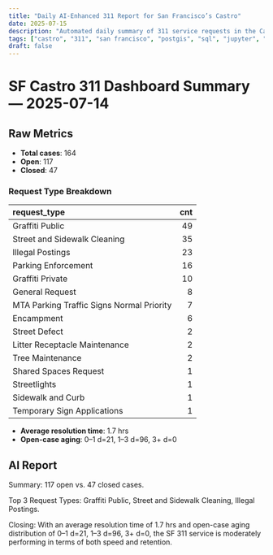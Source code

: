 ```yaml
---
title: "Daily AI-Enhanced 311 Report for San Francisco’s Castro"
date: 2025-07-15
description: "Automated daily summary of 311 service requests in the Castro neighborhood using Python, SQL, PostGIS and the smollm2:1.7b model via a local chat API."
tags: ["castro", "311", "san francisco", "postgis", "sql", "jupyter", "ai", "smollm2", "chat-api"]
draft: false
---
```


# SF Castro 311 Dashboard Summary — 2025-07-14

## Raw Metrics

- **Total cases**: 164
- **Open**:       117
- **Closed**:     47

### Request Type Breakdown

| request_type                              |   cnt |
|:------------------------------------------|------:|
| Graffiti Public                           |    49 |
| Street and Sidewalk Cleaning              |    35 |
| Illegal Postings                          |    23 |
| Parking Enforcement                       |    16 |
| Graffiti Private                          |    10 |
| General Request                           |     8 |
| MTA Parking Traffic Signs Normal Priority |     7 |
| Encampment                                |     6 |
| Street Defect                             |     2 |
| Litter Receptacle Maintenance             |     2 |
| Tree Maintenance                          |     2 |
| Shared Spaces Request                     |     1 |
| Streetlights                              |     1 |
| Sidewalk and Curb                         |     1 |
| Temporary Sign Applications               |     1 |

- **Average resolution time**: 1.7 hrs
- **Open-case aging**:           0–1 d=21, 1–3 d=96, 3+ d=0

## AI Report

Summary: 117 open vs. 47 closed cases.

Top 3 Request Types: Graffiti Public, Street and Sidewalk Cleaning, Illegal Postings.

Closing: With an average resolution time of 1.7 hrs and open-case aging distribution of 0–1 d=21, 1–3 d=96, 3+ d=0, the SF 311 service is moderately performing in terms of both speed and retention.
